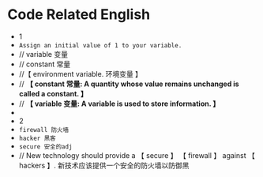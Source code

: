 # Code Related English

- 1
- `Assign an initial value of 1 to your variable.`
- // variable 变量
- // constant 常量
- //【 environment variable. 环境变量 】
- // **【 constant 常量: A quantity whose value remains unchanged is called a constant. 】**
- // **【 variable 变量: A variable is used to store information. 】**
-
- 2
- `firewall 防火墙`
- `hacker 黑客`
- `secure 安全的adj`
- // New technology should provide a 【 secure 】 【 firewall 】 against 【 hackers 】. 新技术应该提供一个安全的防火墙以防御黑

```

```
